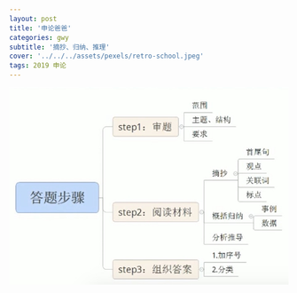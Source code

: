 ```yaml
---
layout: post
title: '申论爸爸'
categories: gwy
subtitle: '摘抄、归纳、推理'
cover: '../../../assets/pexels/retro-school.jpeg'
tags: 2019 申论
---
```

![](../../../assets/gwy/申论22.png)
